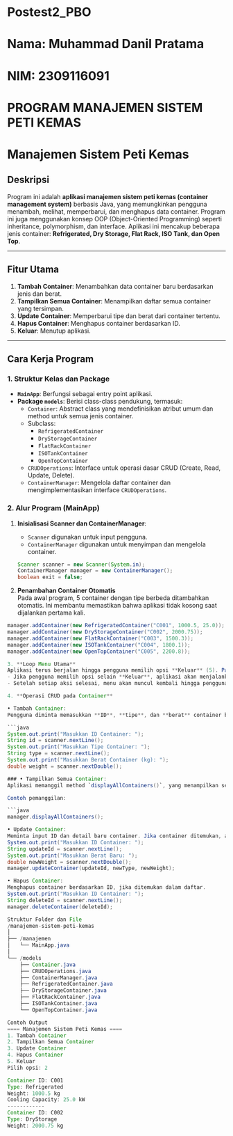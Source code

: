 # Postest2_PBO
# Nama: Muhammad Danil Pratama
# NIM: 2309116091

# PROGRAM MANAJEMEN SISTEM PETI KEMAS

# Manajemen Sistem Peti Kemas  

## Deskripsi  
Program ini adalah **aplikasi manajemen sistem peti kemas (container management system)** berbasis Java, yang memungkinkan pengguna menambah, melihat, memperbarui, dan menghapus data container. Program ini juga menggunakan konsep OOP (Object-Oriented Programming) seperti inheritance, polymorphism, dan interface. Aplikasi ini mencakup beberapa jenis container: **Refrigerated, Dry Storage, Flat Rack, ISO Tank, dan Open Top**.

---

## Fitur Utama
1. **Tambah Container**: Menambahkan data container baru berdasarkan jenis dan berat.
2. **Tampilkan Semua Container**: Menampilkan daftar semua container yang tersimpan.
3. **Update Container**: Memperbarui tipe dan berat dari container tertentu.
4. **Hapus Container**: Menghapus container berdasarkan ID.
5. **Keluar**: Menutup aplikasi.

---

## Cara Kerja Program

### 1. Struktur Kelas dan Package  
- **`MainApp`**: Berfungsi sebagai entry point aplikasi.
- **Package `models`**: Berisi class-class pendukung, termasuk:
  - `Container`: Abstract class yang mendefinisikan atribut umum dan method untuk semua jenis container.
  - Subclass:
    - `RefrigeratedContainer`
    - `DryStorageContainer`
    - `FlatRackContainer`
    - `ISOTankContainer`
    - `OpenTopContainer`
  - `CRUDOperations`: Interface untuk operasi dasar CRUD (Create, Read, Update, Delete).
  - `ContainerManager`: Mengelola daftar container dan mengimplementasikan interface `CRUDOperations`.

### 2. Alur Program (MainApp)  
1. **Inisialisasi Scanner dan ContainerManager**:  
   - `Scanner` digunakan untuk input pengguna.
   - `ContainerManager` digunakan untuk menyimpan dan mengelola container.

   ```java
   Scanner scanner = new Scanner(System.in);
   ContainerManager manager = new ContainerManager();
   boolean exit = false;

2. **Penambahan Container Otomatis**  
Pada awal program, 5 container dengan tipe berbeda ditambahkan otomatis. Ini membantu memastikan bahwa aplikasi tidak kosong saat dijalankan pertama kali.

```java
manager.addContainer(new RefrigeratedContainer("C001", 1000.5, 25.0));
manager.addContainer(new DryStorageContainer("C002", 2000.75));
manager.addContainer(new FlatRackContainer("C003", 1500.3));
manager.addContainer(new ISOTankContainer("C004", 1800.1));
manager.addContainer(new OpenTopContainer("C005", 2200.8));

3. **Loop Menu Utama**
Aplikasi terus berjalan hingga pengguna memilih opsi **Keluar** (5). Pada setiap iterasi, menu utama ditampilkan, dan pengguna memilih opsi berdasarkan input. Berikut adalah contoh menu utama yang muncul di konsol:
- Jika pengguna memilih opsi selain **Keluar**, aplikasi akan menjalankan fungsi terkait (Tambah, Tampilkan, Update, atau Hapus Container).
- Setelah setiap aksi selesai, menu akan muncul kembali hingga pengguna memilih opsi **Keluar** untuk menghentikan aplikasi.

4. **Operasi CRUD pada Container**  

• Tambah Container:  
Pengguna diminta memasukkan **ID**, **tipe**, dan **berat** container baru. Jika tipe container adalah `Refrigerated`, pengguna juga diminta memasukkan **kapasitas pendingin**. Berikut contoh input untuk menambah container:  

```java
System.out.print("Masukkan ID Container: ");
String id = scanner.nextLine();
System.out.print("Masukkan Tipe Container: ");
String type = scanner.nextLine();
System.out.print("Masukkan Berat Container (kg): ");
double weight = scanner.nextDouble();

### • Tampilkan Semua Container:  
Aplikasi memanggil method `displayAllContainers()`, yang menampilkan setiap container dengan menggunakan method `displayInfo()` untuk setiap instance.  

Contoh pemanggilan:  

```java
manager.displayAllContainers();

• Update Container:
Meminta input ID dan detail baru container. Jika container ditemukan, aplikasinya diperbarui dengan data baru.
System.out.print("Masukkan ID Container: ");
String updateId = scanner.nextLine();
System.out.print("Masukkan Berat Baru: ");
double newWeight = scanner.nextDouble();
manager.updateContainer(updateId, newType, newWeight);

• Hapus Container:
Menghapus container berdasarkan ID, jika ditemukan dalam daftar.
System.out.print("Masukkan ID Container: ");
String deleteId = scanner.nextLine();
manager.deleteContainer(deleteId);

Struktur Folder dan File
/manajemen-sistem-peti-kemas
│
├── /manajemen
│   └── MainApp.java
│
└── /models
    ├── Container.java
    ├── CRUDOperations.java
    ├── ContainerManager.java
    ├── RefrigeratedContainer.java
    ├── DryStorageContainer.java
    ├── FlatRackContainer.java
    ├── ISOTankContainer.java
    └── OpenTopContainer.java

Contoh Output
==== Manajemen Sistem Peti Kemas ====
1. Tambah Container
2. Tampilkan Semua Container
3. Update Container
4. Hapus Container
5. Keluar
Pilih opsi: 2

Container ID: C001
Type: Refrigerated
Weight: 1000.5 kg
Cooling Capacity: 25.0 kW
------------
Container ID: C002
Type: DryStorage
Weight: 2000.75 kg
